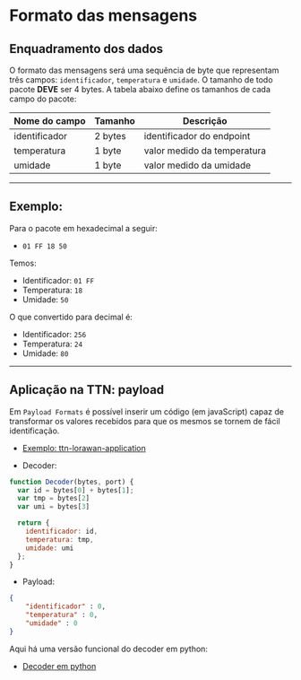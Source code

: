 # Formato das mensagens

## Enquadramento dos dados

O formato das mensagens será uma sequência de byte que representam três campos: `identificador`, `temperatura` e `umidade`. O tamanho de todo pacote **DEVE** ser 4 bytes. A tabela abaixo define os tamanhos de cada campo do pacote:

|Nome do campo| Tamanho |Descrição|
|-|-|-|
|identificador|2 bytes|identificador do endpoint|
|temperatura|1 byte|valor medido da temperatura|
|umidade|1 byte|valor medido da umidade|

---

## Exemplo:

Para o pacote em hexadecimal a seguir:

- `01 FF 18 50`

Temos:

- Identificador: `01 FF`
- Temperatura: `18`
- Umidade: `50`

O que convertido para decimal é:

- Identificador: `256`
- Temperatura: `24`
- Umidade: `80`

----

## Aplicação na TTN: payload

Em `Payload Formats` é possível inserir um código (em javaScript) capaz de transformar os valores recebidos para que os mesmos se tornem de fácil identificação.

- [Exemplo: ttn-lorawan-application](https://github.com/mftutui/ttn-lorawan-application#aplica%C3%A7%C3%A3o-payload)

- Decoder:

```js
function Decoder(bytes, port) {
  var id = bytes[0] + bytes[1];
  var tmp = bytes[2]
  var umi = bytes[3]

  return {
    identificador: id,
    temperatura: tmp,
    umidade: umi
  };
}
```

- Payload:

```json
{
    "identificador" : 0,
    "temperatura" : 0,
    "umidade" : 0
}
```

Aqui há uma versão funcional do decoder em python:
- [Decoder em python](teste_decoder.py)